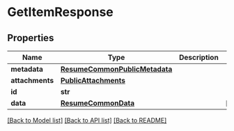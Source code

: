 # GetItemResponse


## Properties
Name | Type | Description | Notes
------------ | ------------- | ------------- | -------------
**metadata** | [**ResumeCommonPublicMetadata**](ResumeCommonPublicMetadata.md) |  | 
**attachments** | [**PublicAttachments**](PublicAttachments.md) |  | 
**id** | **str** |  | 
**data** | [**ResumeCommonData**](ResumeCommonData.md) |  | [optional] 

[[Back to Model list]](../README.md#documentation-for-models) [[Back to API list]](../README.md#documentation-for-api-endpoints) [[Back to README]](../README.md)


